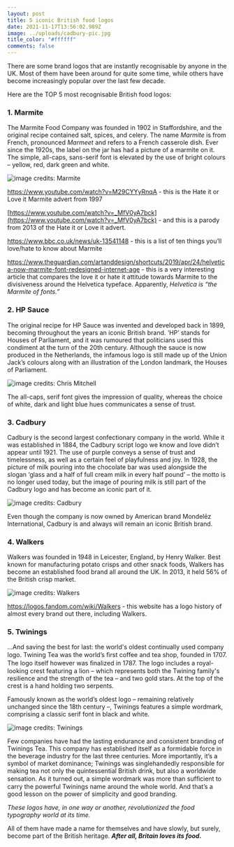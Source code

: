 ```yaml
---
layout: post
title: 5 iconic British food logos
date: 2021-11-17T13:56:02.989Z
image: ../uploads/cadbury-pic.jpg
title_color: "#ffffff"
comments: false
---
```

There are some brand logos that are instantly recognisable by anyone in the UK. Most of them have been around for quite some time, while others have become increasingly popular over the last few decade. 

Here are the TOP 5 most recognisable British food logos:

### 1. Marmite

The Marmite Food Company was founded in 1902 in Staffordshire, and the original recipe contained salt, spices, and celery. The name *Marmite* is from French, pronounced *Marmeet* and refers to a French casserole dish.
Ever since the 1920s, the label on the jar has had a picture of a marmite on it. The simple, all-caps, sans-serif font is elevated by the use of bright colours – yellow, red, dark green and white.

![image credits: Marmite](../uploads/marmite-logo.png "image credits: Marmite")

<https://www.youtube.com/watch?v=M29CYYyRnqA> - this is the Hate it or Love it Marmite advert from 1997

[https://www.youtube.com/watch?v=_MfV0yA7bck](https://www.youtube.com/watch?v=_MfV0yA7bck) - and this is a parody from 2013 of the Hate it or Love it advert.

<https://www.bbc.co.uk/news/uk-13541148> - this is a list of ten things you’ll love/hate to know about Marmite

<https://www.theguardian.com/artanddesign/shortcuts/2019/apr/24/helvetica-now-marmite-font-redesigned-internet-age> - this is a very interesting article that compares the love it or hate it attitude towards Marmite to the divisiveness around the Helvetica typeface. Apparently, *Helvetica is “the Marmite of fonts.”*

### 2. HP Sauce

The original recipe for HP Sauce was invented and developed back in 1899, becoming throughout the years an iconic British brand. 
‘HP’ stands for Houses of Parliament, and it was rumoured that politicians used this condiment at the turn of the 20th century. Although the sauce is now produced in the Netherlands, the infamous logo is still made up of the Union Jack’s colours along with an illustration of the London landmark, the Houses of Parliament.

![image credits: Chris Mitchell](../uploads/hpsauce-logo.jpg "image credits: Chris Mitchell")

The all-caps, serif font gives the impression of quality, whereas the choice of white, dark and light blue hues communicates a sense of trust.  

### 3. Cadbury

Cadbury is the second largest confectionary company in the world. While it was established in 1884, the Cadbury script logo we know and love didn’t appear until 1921.
The use of purple conveys a sense of trust and timelessness, as well as a certain feel of playfulness and joy. 
In 1928, the picture of milk pouring into the chocolate bar was used alongside the slogan ‘glass and a half of full cream milk in every half pound’ – the motto is no longer used today, but the image of pouring milk is still part of the Cadbury logo and has become an iconic part of it.

![image credits: Cadbury](../uploads/cadbury-logo.png "image credits: Cadbury")

Even though the company is now owned by American brand Mondelēz International, Cadbury is and always will remain an iconic British brand.

### 4. Walkers

Walkers was founded in 1948 in Leicester, England, by Henry Walker. Best known for manufacturing potato crisps and other snack foods, Walkers has become an established food brand all around the UK. In 2013, it held 56% of the British crisp market. 

![image credits: Walkers](../uploads/walkers-logo.png "image credits: Walkers")

<https://logos.fandom.com/wiki/Walkers> - this website has a logo history of almost every brand out there, including Walkers.

### 5. Twinings

…And saving the best for last: the world's oldest continually used company logo. Twining Tea was the world’s ﬁrst coffee and tea shop, founded in 1707. The logo itself however was ﬁnalized in 1787.
The logo includes a royal-looking crest featuring a lion – which represents both the Twining family's resilience and the strength of the tea – and two gold stars. At the top of the crest is a hand holding two serpents.

Famously known as the world’s oldest logo – remaining relatively unchanged since the 18th century –, Twinings features a simple wordmark, comprising a classic serif font in black and white.

![image credits: Twinings](../uploads/twinings-logos.jpg "image credits: Twinings")

Few companies have had the lasting endurance and consistent branding of Twinings Tea. This company has established itself as a formidable force in the beverage industry for the last three centuries.
More importantly, it’s a symbol of market dominance; Twinings was singlehandedly responsible for making tea not only the quintessential British drink, but also a worldwide sensation.
As it turned out, a simple wordmark was more than sufﬁcient to carry the powerful Twinings name around the whole world. And that’s a good lesson on the power of simplicity and good branding.

*These logos have, in one way or another, revolutionized the food typography world at its time.* 

All of them have made a name for themselves and have slowly, but surely, become part of the British heritage. 
***After all, Britain loves its food.***
